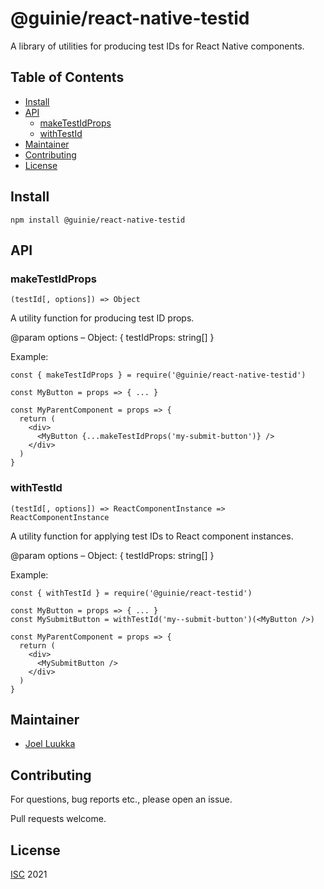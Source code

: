 # @guinie/react-native-testid

A library of utilities for producing test IDs for React Native components.

## Table of Contents

- [Install](#Install)
- [API](#API)
  - [makeTestIdProps](#makeTestIdProps)
  - [withTestId](#withTestId)
- [Maintainer](#Maintainer)
- [Contributing](#Contributing)
- [License](#License)

## Install

```
npm install @guinie/react-native-testid
```

## API

### makeTestIdProps

`(testId[, options]) => Object`

A utility function for producing test ID props.

@param options – Object: {
  testIdProps: string[]
}

Example:

```
const { makeTestIdProps } = require('@guinie/react-native-testid')

const MyButton = props => { ... }

const MyParentComponent = props => {
  return (
    <div>
      <MyButton {...makeTestIdProps('my-submit-button')} />
    </div>
  )
}
```

### withTestId

`(testId[, options]) => ReactComponentInstance => ReactComponentInstance`

A utility function for applying test IDs to React component instances.

@param options – Object: {
  testIdProps: string[]
}

Example:

```
const { withTestId } = require('@guinie/react-testid')

const MyButton = props => { ... }
const MySubmitButton = withTestId('my--submit-button')(<MyButton />)

const MyParentComponent = props => {
  return (
    <div>
      <MySubmitButton />
    </div>
  )
}
```

## Maintainer

- [Joel Luukka](https://github.com/jluukka-ge)

## Contributing

For questions, bug reports etc., please open an issue.

Pull requests welcome.

## License

[ISC](LICENSE) 2021
